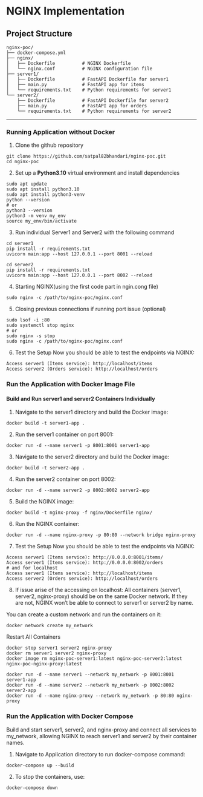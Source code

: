 # NGINX Implementation

## Project Structure
```
nginx-poc/
├── docker-compose.yml
├── nginx/
│   ├── Dockerfile          # NGINX Dockerfile
│   └── nginx.conf          # NGINX configuration file
├── server1/
│   ├── Dockerfile          # FastAPI Dockerfile for server1
│   ├── main.py             # FastAPI app for items
│   └── requirements.txt    # Python requirements for server1
└── server2/
    ├── Dockerfile          # FastAPI Dockerfile for server2
    ├── main.py             # FastAPI app for orders
    └── requirements.txt    # Python requirements for server2

```

---------------------

### Running Application without Docker

1. Clone the github repository
```
git clone https://github.com/satpal82bhandari/nginx-poc.git
cd nginx-poc
```

2. Set up a **Python3.10** virtual environment and install dependencies
```
sudo apt update
sudo apt install python3.10
sudo apt install python3-venv
python --version
# or 
python3 --version
python3 -m venv my_env
source my_env/bin/activate
```

3. Run individual Server1 and Server2 with the following command
```
cd server1 
pip install -r requirements.txt
uvicorn main:app --host 127.0.0.1 --port 8001 --reload

cd server2
pip install -r requirements.txt
uvicorn main:app --host 127.0.0.1 --port 8002 --reload
```

4. Starting NGINX(using the first code part in ngin.cong file)
```
sudo nginx -c /path/to/nginx-poc/nginx.conf
```

5. Closing previous connections if running port issue (optional)
```
sudo lsof -i :80
sudo systemctl stop nginx
# or 
sudo nginx -s stop
sudo nginx -c /path/to/nginx-poc/nginx.conf
```

6. Test the Setup
Now you should be able to test the endpoints via NGINX:
```
Access server1 (Items service): http://localhost/items
Access server2 (Orders service): http://localhost/orders
```

### Run the Application with Docker Image File

#### Build and Run server1 and server2 Containers Individually
1. Navigate to the server1 directory and build the Docker image:
```
docker build -t server1-app .
```
2. Run the server1 container on port 8001:
```
docker run -d --name server1 -p 8001:8001 server1-app
```
3. Navigate to the server2 directory and build the Docker image:
```
docker build -t server2-app .
```
4. Run the server2 container on port 8002:
```
docker run -d --name server2 -p 8002:8002 server2-app
```
5. Build the NGINX image:
```
docker build -t nginx-proxy -f nginx/Dockerfile nginx/
```
6. Run the NGINX container:
```
docker run -d --name nginx-proxy -p 80:80 --network bridge nginx-proxy
```
7. Test the Setup
Now you should be able to test the endpoints via NGINX:
```
Access server1 (Items service): http://0.0.0.0:8001/items/
Access server1 (Items service): http://0.0.0.0:8002/orders
# and for localhost
Access server1 (Items service): http://localhost/items
Access server2 (Orders service): http://localhost/orders
```
8. If issue arise of the accessing on localhost:
All containers (server1, server2, nginx-proxy) should be on the same Docker network. If they are not, NGINX won’t be able to connect to server1 or server2 by name.

You can create a custom network and run the containers on it:
```
docker network create my_network
```
Restart All Containers
```
docker stop server1 server2 nginx-proxy
docker rm server1 server2 nginx-proxy
docker image rm nginx-poc-server1:latest nginx-poc-server2:latest nginx-poc-nginx-proxy:latest
```
```
docker run -d --name server1 --network my_network -p 8001:8001 server1-app
docker run -d --name server2 --network my_network -p 8002:8002 server2-app
docker run -d --name nginx-proxy --network my_network -p 80:80 nginx-proxy
```
### Run the Application with Docker Compose
Build and start server1, server2, and nginx-proxy and connect all services to my_network, allowing NGINX to reach server1 and server2 by their container names.
1. Navigate to Application directory to run docker-compose command:
```
docker-compose up --build
```
2. To stop the containers, use:
```
docker-compose down
```
